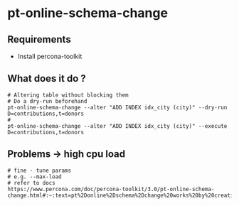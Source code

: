 # pt-online-schema-change 

## Requirements 

  * Install percona-toolkit 

## What does it do ?

```
# Altering table without blocking them 
# Do a dry-run beforehand 
pt-online-schema-change --alter "ADD INDEX idx_city (city)" --dry-run D=contributions,t=donors
# 
pt-online-schema-change --alter "ADD INDEX idx_city (city)" --execute D=contributions,t=donors

```

## Problems -> high cpu load 

```
# fine - tune params 
# e.g. --max-load 
# refer to docs 
https://www.percona.com/doc/percona-toolkit/3.0/pt-online-schema-change.html#:~:text=pt%2Donline%2Dschema%2Dchange%20works%20by%20creating%20an%20empty,it%20with%20the%20new%20one.

```
